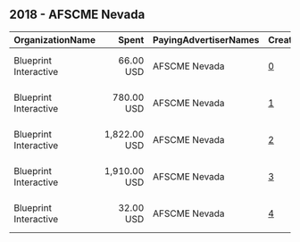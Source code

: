 ## 2018 - AFSCME Nevada 
|OrganizationName|Spent|PayingAdvertiserNames|CreativeUrls|Impressions|Genders|AgeBrackets|CountryCodes|BillingAddresses|CandidateBallotInformation|
|:---|---:|:---|:---|---:|:---|:---|:---|:---|:---|
|Blueprint Interactive|66.00 USD|AFSCME Nevada|[0](https://www.snap.com/political-ads/asset/a43164258288f6a98a93507a2e11e1d83fed3a511d59ded994a2d2089e43b48d?mediaType=jpg)|5,650||18+|united states|"1730 Rhode Island Ave NW Suite 1014,Washington,20036,US"||
|Blueprint Interactive|780.00 USD|AFSCME Nevada|[1](https://www.snap.com/political-ads/asset/323190056804e27a40939472487b886a06fef63deddde6d826639d7b118877af?mediaType=jpg)|57,983||18+|united states|"1730 Rhode Island Ave NW Suite 1014,Washington,20036,US"||
|Blueprint Interactive|1,822.00 USD|AFSCME Nevada|[2](https://www.snap.com/political-ads/asset/e884ee7886fea1190f3324cbac2e20d27862623ee7be0a1b4a0402f7551599e3?mediaType=jpg)|397,479||18+|united states|"1730 Rhode Island Ave NW Suite 1014,Washington,20036,US"||
|Blueprint Interactive|1,910.00 USD|AFSCME Nevada|[3](https://www.snap.com/political-ads/asset/834016bae9a111b3b9c0563e9a848dd2cfe2862a80cc150b01045845073cca66?mediaType=jpg)|297,010||18+|united states|"1730 Rhode Island Ave NW Suite 1014,Washington,20036,US"||
|Blueprint Interactive|32.00 USD|AFSCME Nevada|[4](https://www.snap.com/political-ads/asset/0cf6a3def90d4f696825c8477a57972131166d23fc2844b66648220efa8be24e?mediaType=jpg)|3,286||18+|united states|"1730 Rhode Island Ave NW Suite 1014,Washington,20036,US"||
